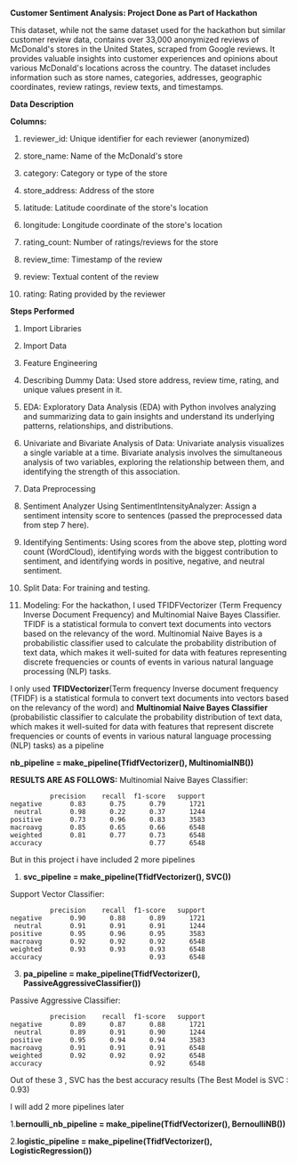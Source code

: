 **Customer Sentiment Analysis: Project Done as Part of Hackathon**


This dataset, while not the same dataset used for the hackathon but similar customer review data, contains over 33,000 anonymized reviews of McDonald's stores in the United States, scraped from Google reviews. It provides valuable insights into customer experiences and opinions about various McDonald's locations across the country. The dataset includes information such as store names, categories, addresses, geographic coordinates, review ratings, review texts, and timestamps.

**Data Description**

**Columns:**

1. reviewer_id: Unique identifier for each reviewer (anonymized)

2. store_name: Name of the McDonald's store

3. category: Category or type of the store

4. store_address: Address of the store

5. latitude: Latitude coordinate of the store's location

6. longitude: Longitude coordinate of the store's location

7. rating_count: Number of ratings/reviews for the store

8. review_time: Timestamp of the review

9. review: Textual content of the review

10. rating: Rating provided by the reviewer


**Steps Performed**

1. Import Libraries

2. Import Data

3. Feature Engineering

4. Describing Dummy Data: Used store address, review time, rating, and unique values present in it.

5. EDA: Exploratory Data Analysis (EDA) with Python involves analyzing and summarizing data to gain insights and understand its underlying patterns, relationships, and distributions.

6. Univariate and Bivariate Analysis of Data: Univariate analysis visualizes a single variable at a time. Bivariate analysis involves the simultaneous analysis of two variables, exploring the relationship between them, and identifying the strength of this association.

7. Data Preprocessing

8. Sentiment Analyzer Using SentimentIntensityAnalyzer: Assign a sentiment intensity score to sentences (passed the preprocessed data from step 7 here).

9. Identifying Sentiments: Using scores from the above step, plotting word count (WordCloud), identifying words with the biggest contribution to sentiment, and identifying words in positive, negative, and neutral sentiment.

10. Split Data: For training and testing.

11. Modeling: For the hackathon, I used TFIDFVectorizer (Term Frequency Inverse Document Frequency) and Multinomial Naive Bayes Classifier. TFIDF is a statistical formula to convert text documents into vectors based on the relevancy of the word. Multinomial Naive Bayes is a probabilistic classifier used to calculate the probability distribution of text data, which makes it well-suited for data with features representing discrete frequencies or counts of events in various natural language processing (NLP) tasks.

I only used **TFIDVectorizer**(Term frequency Inverse document frequency (TFIDF) is a statistical formula to convert text documents into vectors based on the relevancy of the word) and **Multinomial Naive Bayes Classifier** (probabilistic classifier to calculate the probability distribution of text data, which makes it well-suited for data with features that represent discrete frequencies or counts of events in various natural language processing (NLP) tasks) as a pipeline 


**nb_pipeline = make_pipeline(TfidfVectorizer(), MultinomialNB())**


**RESULTS ARE AS FOLLOWS:**
Multinomial Naive Bayes Classifier:

              precision    recall  f1-score   support
    negative       0.83      0.75      0.79      1721
     neutral       0.98      0.22      0.37      1244
    positive       0.73      0.96      0.83      3583
    macroavg       0.85      0.65      0.66      6548
    weighted       0.81      0.77      0.73      6548
    accuracy                           0.77      6548

But in this project i have included 2 more pipelines

1. **svc_pipeline = make_pipeline(TfidfVectorizer(), SVC())**

   
Support Vector Classifier:

              precision    recall  f1-score   support
    negative       0.90      0.88      0.89      1721
     neutral       0.91      0.91      0.91      1244
    positive       0.95      0.96      0.95      3583
    macroavg       0.92      0.92      0.92      6548
    weighted       0.93      0.93      0.93      6548
    accuracy                           0.93      6548

3. **pa_pipeline = make_pipeline(TfidfVectorizer(), PassiveAggressiveClassifier())**

   
Passive Aggressive Classifier:

              precision    recall  f1-score   support
    negative       0.89      0.87      0.88      1721
     neutral       0.89      0.91      0.90      1244
    positive       0.95      0.94      0.94      3583
    macroavg       0.91      0.91      0.91      6548
    weighted       0.92      0.92      0.92      6548
    accuracy                           0.92      6548

Out of these 3 , SVC has the best accuracy results (The Best Model is SVC : 0.93)


I will add 2 more pipelines later

1.**bernoulli_nb_pipeline = make_pipeline(TfidfVectorizer(), BernoulliNB())**

2.**logistic_pipeline = make_pipeline(TfidfVectorizer(), LogisticRegression())**

